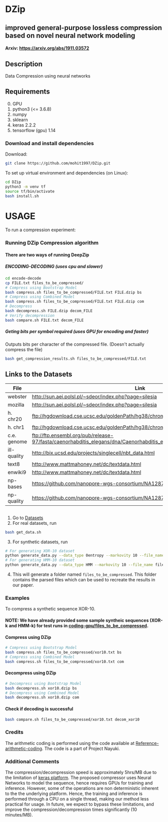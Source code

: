 # DZip
## improved general-purpose lossless compression based on novel neural network modeling
#### Arxiv: https://arxiv.org/abs/1911.03572
## Description
Data Compression using neural networks


## Requirements
0. GPU
1. python3 (<= 3.6.8)
2. numpy
3. sklearn
4. keras 2.2.2
5. tensorflow (gpu) 1.14


### Download and install dependencies
Download:
```bash
git clone https://github.com/mohit1997/DZip.git
```
To set up virtual environment and dependencies (on Linux):
```bash
cd DZip
python3 -m venv tf
source tf/bin/activate
bash install.sh
```

# USAGE
To run a compression experiment: 

### Running DZip Compression algorithm
#### There are two ways of running DeepZip

##### ENCODING-DECODING (uses cpu and slower)
<!-- 1. Go to [encode-decode](./encode-decode)
2. Place the parsed files in the directory files_to_be_compressed.
3. Run the following command -->

```bash 
cd encode-decode
cp FILE.txt files_to_be_compressed/
# Compress using Bootstrap Model
bash compress.sh files_to_be_compressed/FILE.txt FILE.dzip bs
# Compress using Combined Model
bash compress.sh files_to_be_compressed/FILE.txt FILE.dzip com
# Decompress
bash decompress.sh FILE.dzip decom_FILE
# Verify decompression
bash compare.sh FILE.txt decom_FILE
```

##### Geting bits per symbol required (uses GPU for encoding and faster)

Outputs bits per character of the compressed file. (Doesn't actually compress the file)

```bash 
bash get_compression_results.sh files_to_be_compressed/FILE.txt
```


## Links to the Datasets
| File | Link |
|------|------|
|webster|http://sun.aei.polsl.pl/~sdeor/index.php?page=silesia|
|mozilla|http://sun.aei.polsl.pl/~sdeor/index.php?page=silesia|
|h. chr20|ftp://hgdownload.cse.ucsc.edu/goldenPath/hg38/chromosomes/chr20.fa.gz|
|h. chr1|ftp://hgdownload.cse.ucsc.edu/goldenPath/hg38/chromosomes/chr1.fa.gz|
|c.e. genome|ftp://ftp.ensembl.org/pub/release-97/fasta/caenorhabditis_elegans/dna/Caenorhabditis_elegans.WBcel235.dna.toplevel.fa.gz|
|ill-quality|http://bix.ucsd.edu/projects/singlecell/nbt_data.html|
|text8|http://www.mattmahoney.net/dc/textdata.html|
|enwiki9|http://www.mattmahoney.net/dc/textdata.html|
|np-bases|https://github.com/nanopore-wgs-consortium/NA12878|
|np-quality|https://github.com/nanopore-wgs-consortium/NA12878|

##
1. Go to [Datasets](./Datasets)
2. For real datasets, run
```bash
bash get_data.sh
```
3. For synthetic datasets, run
```bash
# For generating XOR-10 dataset
python generate_data.py --data_type 0entropy --markovity 10 --file_name files_to_be_compressed/xor10.txt
# For generating HMM-10 dataset
python generate_data.py --data_type HMM --markovity 10 --file_name files_to_be_compressed/hmm10.txt
```
4. This will generate a folder named `files_to_be_compressed`. This folder contains the parsed files which can be used to recreate the results in our paper.



### Examples

To compress a synthetic sequence XOR-10. 

#### NOTE: We have already provided some sample syntheic sequences (XOR-k and HMM-k) for test runs in [coding-gpu/files_to_be_compressed](./coding-gpu/files_to_be_compressed).

#### Compress using DZip
```bash 
# Compress using Bootstrap Model
bash compress.sh files_to_be_compressed/xor10.txt bs
# Compress using Combined Model
bash compress.sh files_to_be_compressed/xor10.txt com
```
#### Decompress using DZip

```bash 
# Decompress using Bootstrap Model
bash decompress.sh xor10.dzip bs
# Decompress using Combined Model
bash decompress.sh xor10.dzip com
```

#### Check if decoding is successful

```bash
bash compare.sh files_to_be_compressed/xor10.txt decom_xor10
```

### Credits
The arithmetic coding is performed using the code available at [Reference-arithmetic-coding](https://github.com/nayuki/Reference-arithmetic-coding). The code is a part of Project Nayuki.

### Additional Comments

The compression/decompression speed is approximately 5hrs/MB due to the limitation of [keras platform](https://keras.io/getting-started/faq/). The proposed compressor uses Neural Networks to model the sequence, hence requires GPUs for training and inference. However, some of the operations are non deterministic inherent to the the underlying platform. Hence, the training and inference is performed through a CPU on a single thread, making our method less practical for usage. In future, we expect to bypass these limitations, and improve the compression/decompression times significantly (10 minutes/MB).